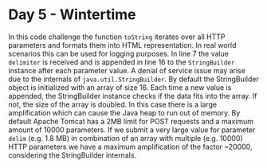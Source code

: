 # Day 5 - Wintertime

In this code challenge the function `toString` iterates over all HTTP
parameters and formats them into HTML representation. In real world
scenarios this can be used for logging purposes. In line 7 the value
`delimiter` is received and is appended in line 16 to the
`StringBuilder` instance after each parameter value. A denial of service
issue may arise due to the internals of `java.util.StringBuilder`. By
default the StringBuilder object is initialized with an array of size
16. Each time a new value is appended, the StringBuilder instance checks
if the data fits into the array. If not, the size of the array is
doubled. In this case there is a large amplification which can cause the
Java heap to run out of memory. By default Apache Tomcat has a 2MB limit
for POST requests and a maximum amount of 10000 parameters. If we submit
a very large value for parameter `delim` (e.g. 1.8 MB) in combination of
an array with multiple (e.g. 10000) HTTP parameters we have a maximum
amplification of the factor ~20000, considering the StringBuilder
internals.
